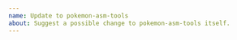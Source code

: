 ```yaml
---
name: Update to pokemon-asm-tools
about: Suggest a possible change to pokemon-asm-tools itself.
---
```

